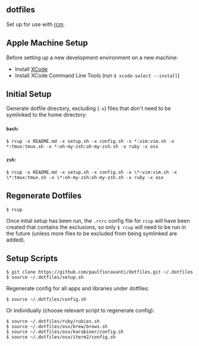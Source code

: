 ## dotfiles

Set up for use with [rcm](https://github.com/thoughtbot/rcm).

## Apple Machine Setup

Before setting up a new development environment on a new machine:

- Install [XCode](https://itunes.apple.com/au/app/xcode/id497799835?mt=12)
- Install XCode Command Line Tools (run `$ xcode-select --install`)

## Initial Setup

Generate dotfile directory, excluding (`-x`) files that don't need to be
symlinked to the home directory:

#### `bash`:

```
$ rcup -x README.md -x setup.sh -x config.sh -x *:vim:vim.sh -x *:tmux:tmux.sh -x *:oh-my-zsh:oh-my-zsh.sh -x ruby -x osx
```

#### `zsh`:

```
$ rcup -x README.md -x setup.sh -x config.sh -x \*:vim:vim.sh -x \*:tmux:tmux.sh -x \*:oh-my-zsh:oh-my-zsh.sh -x ruby -x osx
```

## Regenerate Dotfiles

```
$ rcup
```

Once intial setup has been run, the `.rcrc` config file for `rcup` will have
been created that contains the exclusions, so only `$ rcup` will need to be run
in the future (unless more files to be excluded from being symlinked are added).

## Setup Scripts

```
$ git clone https://github.com/paulfioravanti/dotfiles.git ~/.dotfiles
$ source ~/.dotfiles/setup.sh
```

Regenerate config for all apps and libraries under dotfiles:

```
$ source ~/.dotfiles/config.sh
```

Or individually (choose relevant script to regenerate config):

```
$ source ~/.dotfiles/ruby/rubies.sh
$ source ~/.dotfiles/osx/brew/brews.sh
$ source ~/.dotfiles/osx/karabiner/config.sh
$ source ~/.dotfiles/osx/iterm2/config.sh
```
